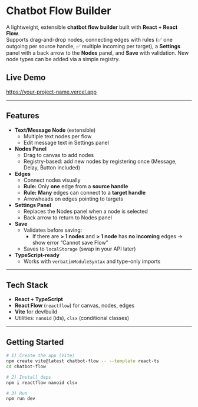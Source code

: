 # Chatbot Flow Builder

A lightweight, extensible **chatbot flow builder** built with **React + React Flow**.  
Supports drag-and-drop nodes, connecting edges with rules (✅ one outgoing per source handle, ✅ multiple incoming per target), a **Settings** panel with a back arrow to the **Nodes** panel, and **Save** with validation. New node types can be added via a simple registry.

## Live Demo
<!-- Replace with your deployed URL -->
https://your-project-name.vercel.app

---

## Features

- **Text/Message Node** (extensible)  
  - Multiple text nodes per flow  
  - Edit message text in Settings panel
- **Nodes Panel**  
  - Drag to canvas to add nodes  
  - Registry-based: add new nodes by registering once (Message, Delay, Button included)
- **Edges**
  - Connect nodes visually
  - **Rule:** Only **one** edge from a **source handle**
  - **Rule:** **Many** edges can connect to a **target handle**
  - Arrowheads on edges pointing to targets
- **Settings Panel**
  - Replaces the Nodes panel when a node is selected
  - Back arrow to return to Nodes panel
- **Save**
  - Validates before saving:
    - If there are **> 1 nodes** and **> 1 node** has **no incoming** edges → show error “Cannot save Flow”
  - Saves to `localStorage` (swap in your API later)
- **TypeScript-ready**
  - Works with `verbatimModuleSyntax` and type-only imports

---

## Tech Stack

- **React + TypeScript**
- **React Flow** (`reactflow`) for canvas, nodes, edges
- **Vite** for dev/build
- Utilities: `nanoid` (ids), `clsx` (conditional classes)

---

## Getting Started

```bash
# 1) Create the app (Vite)
npm create vite@latest chatbot-flow -- --template react-ts
cd chatbot-flow

# 2) Install deps
npm i reactflow nanoid clsx

# 3) Run
npm run dev
